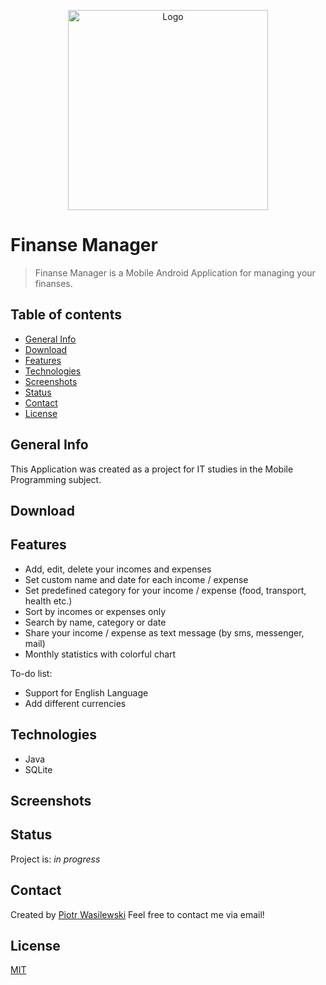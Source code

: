 <p align="center">
<img src=".app/src/main/res/mipmap-xxxhdpi/ic_launcher_round.png" width="320" alt="Logo"/>
</p>

# Finanse Manager
>Finanse Manager is a Mobile Android Application for managing your finanses.

## Table of contents
* [General Info](#general-info)
* [Download](#download)
* [Features](#features)
* [Technologies](#technologies)
* [Screenshots](#screenshots)
* [Status](#status)
* [Contact](#contact)
* [License](#license)

## General Info
This Application was created as a project for IT studies in the Mobile Programming subject.

## Download

## Features
* Add, edit, delete your incomes and expenses
* Set custom name and date for each income / expense
* Set predefined category for your income / expense (food, transport, health etc.)
* Sort by incomes or expenses only
* Search by name, category or date
* Share your income / expense as text message (by sms, messenger, mail)
* Monthly statistics with colorful chart

To-do list:
* Support for English Language
* Add different currencies

## Technologies
* Java
* SQLite

## Screenshots

## Status
Project is: _in progress_

## Contact
Created by [Piotr Wasilewski](mailto:wasilewski.piotr0@gmail.com)
Feel free to contact me via email!

## License
[MIT](https://choosealicense.com/licenses/mit/)
